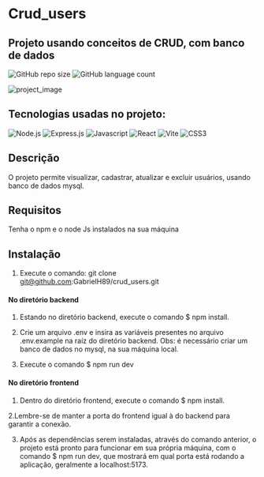 # Crud_users

## Projeto usando conceitos de CRUD, com banco de dados
![GitHub repo size](https://img.shields.io/github/repo-size/GabrielH89/crud_users)
![GitHub language count](https://img.shields.io/github/languages/count/GabrielH89/crud_users)

![project_image](https://github.com/GabrielH89/crud_users/assets/67241633/15bbbf55-f6fe-4698-9df8-576d4ed37c43)

## Tecnologias usadas no projeto: 
![Node.js](https://img.shields.io/badge/Node.js-43853D?style=for-the-badge&logo=node.js&logoColor=white)
![Express.js](https://img.shields.io/badge/Express.js-404D59?style=for-the-badge)
![Javascript](https://img.shields.io/badge/JavaScript-F7DF1E?style=for-the-badge&logo=javascript&logoColor=black)
![React](https://img.shields.io/badge/React-20232A?style=for-the-badge&logo=react&logoColor=61DAFB)
![Vite](https://img.shields.io/badge/vite-%23646CFF.svg?style=for-the-badge&logo=vite&logoColor=white)
![CSS3](https://img.shields.io/badge/css3-%231572B6.svg?style=for-the-badge&logo=css3&logoColor=white)

## Descrição
O projeto permite visualizar, cadastrar, atualizar e excluir usuários, usando banco de dados mysql.

## Requisitos
Tenha o npm e o node Js instalados na sua máquina

## Instalação
1. Execute o comando: git clone git@github.com:GabrielH89/crud_users.git

#### No diretório backend
1. Estando no diretório backend, execute o comando $ npm install.

2. Crie um arquivo .env e insira as variáveis presentes no arquivo .env.example na raíz do diretório backend. Obs: é necessário criar um banco de dados no mysql, na sua máquina local.

3. Execute o comando $ npm run dev 

#### No diretório frontend
1. Dentro do diretório frontend, execute o comando $ npm install.   

2.Lembre-se de manter a porta do frontend igual à do backend para garantir a conexão.

3. Após as dependências serem instaladas, através do comando anterior, o projeto está pronto para funcionar em sua própria máquina, com o comando $ npm run dev, que mostrará em qual porta está rodando a aplicação, geralmente a localhost:5173.